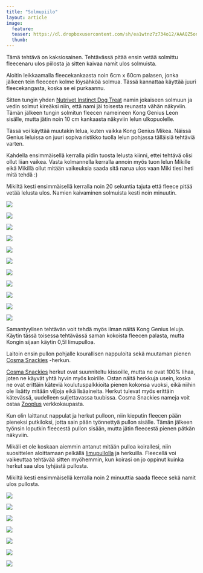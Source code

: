 ```yaml
---
title: "Solmupiilo"
layout: article
image:
  feature:
  teaser: https://dl.dropboxusercontent.com/sh/ea1wtnz7z734o12/AAAQZ5onSvDEItMHDacxweu-a/aktivointi/solmupiilo/DS02879-245px.jpg
  thumb:
---
```


Tämä tehtävä on kaksiosainen. Tehtävässä pitää ensin vetää solmittu fleecenaru ulos piilosta ja sitten kaivaa namit ulos solmuista.

Aloitin leikkaamalla fleecekankaasta noin 6cm x 60cm palasen, jonka jälkeen tein fleeceen kolme löysähköä solmua. Tässä kannattaa käyttää juuri fleecekangasta, koska se ei purkaannu.

Sitten tungin yhden [Nutrivet Instinct Dog Treat](http://clk.tradedoubler.com/click?p(210840)a(2526211)g(19927404)url(http://www.zooplus.fi/shop/koirat/luut/nutrivet)) namin jokaiseen solmuun ja vedin solmut kireäksi niin, että nami jäi toisesta reunasta vähän näkyviin. Tämän jälkeen tungin solmitun fleecen nameineen Kong Genius Leon sisälle, mutta jätin noin 10 cm kankaasta näkyviin lelun ulkopuolelle.

Tässä voi käyttää muutakin lelua, kuten vaikka Kong Genius Mikea. Näissä Genius leluissa on juuri sopiva ristikko tuolla lelun pohjassa tälläisiä tehtäviä varten.

Kahdella ensimmäisellä kerralla pidin tuosta lelusta kiinni, ettei tehtävä olisi ollut liian vaikea. Vasta kolmannella kerralla annoin myös tuon lelun Mikille eikä Mikillä ollut mitään vaikeuksia saada sitä narua ulos vaan Miki tiesi heti mitä tehdä :)

Mikiltä kesti ensimmäisellä kerralla noin 20 sekuntia tajuta että fleece pitää vetää lelusta ulos. Namien kaivaminen solmuista kesti noin minuutin.

[![](https://dl.dropboxusercontent.com/sh/ea1wtnz7z734o12/AAB0L-tjr6LxBmwtBowDPUHPa/aktivointi/solmupiilo/DS02729-800px.jpg)](https://dl.dropboxusercontent.com/sh/ea1wtnz7z734o12/AADy7Y_CuoCW4yHjwwlX8J_-a/aktivointi/solmupiilo/DS02729.jpg)

[![](https://dl.dropboxusercontent.com/sh/ea1wtnz7z734o12/AACX7JBLl28vfBvvWzcyLjsEa/aktivointi/solmupiilo/DS02746-800px.jpg)](https://dl.dropboxusercontent.com/sh/ea1wtnz7z734o12/AABdglZ3x-beRBRxgU0KULDda/aktivointi/solmupiilo/DS02746.jpg)

[![](https://dl.dropboxusercontent.com/sh/ea1wtnz7z734o12/AAAounKTugwCDs1Fu7MGRxMka/aktivointi/solmupiilo/DS02757-800px.jpg)](https://dl.dropboxusercontent.com/sh/ea1wtnz7z734o12/AABXJCECYt6b67eAs-qXIqUAa/aktivointi/solmupiilo/DS02757.jpg)

[![](https://dl.dropboxusercontent.com/sh/ea1wtnz7z734o12/AAAx5FQSTEZCDLVDz5yH0qRca/aktivointi/solmupiilo/DS02775-800px.jpg)](https://dl.dropboxusercontent.com/sh/ea1wtnz7z734o12/AAARwZyZthpNJ4Q0QxEl80dCa/aktivointi/solmupiilo/DS02775.jpg)

[![](https://dl.dropboxusercontent.com/sh/ea1wtnz7z734o12/AADd0ouRdpJw8VlPtPXTK4oJa/aktivointi/solmupiilo/DS02797-800px.jpg)](https://dl.dropboxusercontent.com/sh/ea1wtnz7z734o12/AADEwxazeDktgdabbRwewSAoa/aktivointi/solmupiilo/DS02797.jpg)

[![](https://dl.dropboxusercontent.com/sh/ea1wtnz7z734o12/AABozB40ujgQQhaz2lCgWhUFa/aktivointi/solmupiilo/DS02806-800px.jpg)](https://dl.dropboxusercontent.com/sh/ea1wtnz7z734o12/AAC4eheGYQU4FlX7PK8onqfea/aktivointi/solmupiilo/DS02806.jpg)

[![](https://dl.dropboxusercontent.com/sh/ea1wtnz7z734o12/AADkv3d_JsqlsmRk94EvITpqa/aktivointi/solmupiilo/DS02849-800px.jpg)](https://dl.dropboxusercontent.com/sh/ea1wtnz7z734o12/AABbIhNizx9pmxjt4IplX1Iea/aktivointi/solmupiilo/DS02849.jpg)

[![](https://dl.dropboxusercontent.com/sh/ea1wtnz7z734o12/AACZqPq6gXdoNc87lplDucGua/aktivointi/solmupiilo/DS02879-800px.jpg)](https://dl.dropboxusercontent.com/sh/ea1wtnz7z734o12/AABL-e8SJX2IGvm53xKey5IAa/aktivointi/solmupiilo/DS02879.jpg)

[![](https://dl.dropboxusercontent.com/sh/ea1wtnz7z734o12/AAC_YYphiC1NFVaqE0gel1-ga/aktivointi/solmupiilo/DS02887-800px.jpg)](https://dl.dropboxusercontent.com/sh/ea1wtnz7z734o12/AAB8fyb-eLTQYMT-h6Q_coXIa/aktivointi/solmupiilo/DS02887.jpg)

[![](https://dl.dropboxusercontent.com/sh/ea1wtnz7z734o12/AABWHYn3l9hgjyiMvMVfQb8Ba/aktivointi/solmupiilo/DS02719-800px.jpg)](https://dl.dropboxusercontent.com/sh/ea1wtnz7z734o12/AACze71sO0uHinxiKyil0BOAa/aktivointi/solmupiilo/DS02719.jpg)

[![](https://dl.dropboxusercontent.com/sh/ea1wtnz7z734o12/AAB5N1LoVFPJsf-wT70tk0A0a/aktivointi/solmupiilo/DS02720-800px.jpg)](https://dl.dropboxusercontent.com/sh/ea1wtnz7z734o12/AADGH4991prslNSBMIBDOaH6a/aktivointi/solmupiilo/DS02720.jpg)

Samantyylisen tehtävän voit tehdä myös ilman näitä Kong Genius leluja. Käytin tässä toisessa tehtävässä saman kokoista fleecen palasta, mutta Kongin sijaan käytin 0,5l limupulloa.

Laitoin ensin pullon pohjalle kourallisen nappuloita sekä muutaman pienen [Cosma Snackies](http://clk.tradedoubler.com/click?p(210840)a(2526211)g(19927404)url(http://www.zooplus.fi/shop/kissat/herkut/snacksit_herkut/cosma_snackies/206199)) -herkun.

[Cosma Snackies](http://clk.tradedoubler.com/click?p(210840)a(2526211)g(19927404)url(http://www.zooplus.fi/shop/kissat/herkut/snacksit_herkut/cosma_snackies/206199)) herkut ovat suunniteltu kissoille, mutta ne ovat 100% lihaa, joten ne käyvät yhtä hyvin myös koirille. Ostan näitä herkkuja usein, koska ne ovat erittäin käteviä koulutuspalkkioita pienen kokonsa vuoksi, eikä niihin ole lisätty mitään viljoja eikä lisäaineita. Herkut tulevat myös erittäin kätevässä, uudelleen suljettavassa tuubissa. Cosma Snackies nameja voit ostaa [Zooplus](http://clk.tradedoubler.com/click?p(210840)a(2526211)g(19927404)url(http://www.zooplus.fi/)) verkkokaupasta.

Kun olin laittanut nappulat ja herkut pulloon, niin kieputin fleecen pään pieneksi putkiloksi, jotta sain pään työnnettyä pullon sisälle. Tämän jälkeen työnsin loputkin fleecestä pullon sisään, mutta jätin fleecestä pienen pätkän näkyviin.

Mikäli et ole koskaan aiemmin antanut mitään pulloa koirallesi, niin suosittelen aloittamaan pelkällä [limupullolla](/aktivointi/limupullo/) ja herkuilla. Fleecellä voi vaikeuttaa tehtävää sitten myöhemmin, kun koirasi on jo oppinut kuinka herkut saa ulos tyhjästä pullosta.

Mikiltä kesti ensimmäisellä kerralla noin 2 minuuttia saada fleece sekä namit ulos pullosta.

[![](https://dl.dropboxusercontent.com/sh/ea1wtnz7z734o12/AAA63QYSSebOvHcLxHw3nPNza/aktivointi/solmupiilo/DS13410-800px.jpg)](https://dl.dropboxusercontent.com/sh/ea1wtnz7z734o12/AAA-FvOdqUPUbWP5esy7YzS6a/aktivointi/solmupiilo/DS13410.jpg)

[![](https://dl.dropboxusercontent.com/sh/ea1wtnz7z734o12/AAAfe3fS4As7oQb35fgPTXDaa/aktivointi/solmupiilo/DS13239-800px.jpg)](https://dl.dropboxusercontent.com/sh/ea1wtnz7z734o12/AADvpyimkDDprP-jSfoBPcyya/aktivointi/solmupiilo/DS13239.jpg)

[![](https://dl.dropboxusercontent.com/sh/ea1wtnz7z734o12/AAAGW5H3ZZr0sWRKuXqFRVTma/aktivointi/solmupiilo/DS13255-800px.jpg)](https://dl.dropboxusercontent.com/sh/ea1wtnz7z734o12/AAADtDdF5scXnAjdA00tgXrVa/aktivointi/solmupiilo/DS13255.jpg)

[![](https://dl.dropboxusercontent.com/sh/ea1wtnz7z734o12/AACCWbMvdqtp_9hVxAN14C9fa/aktivointi/solmupiilo/DS13473-800px.jpg)](https://dl.dropboxusercontent.com/sh/ea1wtnz7z734o12/AAAk8gDo9dF-Hv8rhHix0snOa/aktivointi/solmupiilo/DS13473.jpg)

[![](https://dl.dropboxusercontent.com/sh/ea1wtnz7z734o12/AABG0IhtBKI-ZuwIoAiuW8xqa/aktivointi/solmupiilo/DS13302-800px.jpg)](https://dl.dropboxusercontent.com/sh/ea1wtnz7z734o12/AAA_9Kvm9FAlj-jk6Sp7vXExa/aktivointi/solmupiilo/DS13302.jpg)

[![](https://dl.dropboxusercontent.com/sh/ea1wtnz7z734o12/AACI9WjPBdsGxwoXwNgXDXn5a/aktivointi/solmupiilo/DS13501-800px.jpg)](https://dl.dropboxusercontent.com/sh/ea1wtnz7z734o12/AAAhKTkDPYLzv-QRARRexzFua/aktivointi/solmupiilo/DS13501.jpg)

[![](https://dl.dropboxusercontent.com/sh/ea1wtnz7z734o12/AACXWb4jXBMbVfp4wIluvPGDa/aktivointi/solmupiilo/DS13519-800px.jpg)](https://dl.dropboxusercontent.com/sh/ea1wtnz7z734o12/AADwIeh9PPQQvUmO-XymhCL-a/aktivointi/solmupiilo/DS13519.jpg)
